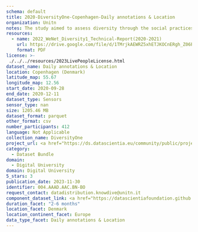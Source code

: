 ```yaml
---
schema: default
title: 2020-DiversityOne-Copenhagen-Daily annotations & Location
organization: Unitn
notes: The study aimed to assess diversity through the social practices and daily behaviors of university students from eight different countries. The research was carried out in two phases. Initially, a large sample of students from Denmark, Italy, Mongolia, Paraguay, the United Kingdom, China, Mexico, and India, completed a survey on their social practices, as well as their socio-demographic, cultural, and psychological elements. In the second phase, a sub-sample of the respondents engaged in a four-week data collection by using an innovative smartphone application called iLog. This app collected data from thirty-four smartphone sensors around the clock, allowing for an in-depth investigation into the diversity and daily routines of university students across countries, both synchronically and diachronically.
resources:
  - name: 2022_WeNet_Diversity1_Technical-Report(2020-2021)
    url: https://drive.google.com/file/d/1TMrjkAEWRZ5xhETJKOCnERgh_Z06PO2E/view?usp=drive_link
    format: PDF
license: >-
 ./../../resources/2023LivePeopleLicense.html
dataset_name: Daily annotations & Location
location: Copenhagen (Denmark)
latitude_map: 55.67
longitude_map: 12.56
start_date: 2020-09-28
end_date: 2020-12-11
dataset_type: Sensors
sensor_type: nan
size: 1205.46 MB
dataset_format: parquet
other_format: csv
number_participants: 412
language: Not Applicable
collection_name: DiversityOne
project_url: <a href="https://ds.datascientia.eu/community/public/projects/3720e313-356e-4b7c-830e-be5cc7dbb3b10">https://ds.datascientia.eu/community/public/projects/3720e313-356e-4b7c-830e-be5cc7dbb3b10</a>
category: 
  - Dataset Bundle
domain: 
  - Digital University
domain: Digital University
5_stars: 3
publication_date: 2023-11-30
identifier: 004.AAAD.AAC.BN-BO
request_contact: datadistribution.knowdive@unitn.it
component_dataset_link: <a href="https://datascientiafoundation.github.io/LivePeople/datasets/2020-DV1-Copenhagen-Diachronic-Interactions/">2020-DV1-Copenhagen-Diachronic-Interactions</a>, <a href="https://datascientiafoundation.github.io/LivePeople/datasets/2020-DV1-Copenhagen-Location%20Event%20Per%20Time%20POI/">2020-DV1-Copenhagen-Location Event Per Time POI</a>, <a href="https://datascientiafoundation.github.io/LivePeople/datasets/2020-DV1-Copenhagen-Location%20Event%20Per%20Time%20RD/">2020-DV1-Copenhagen-Location Event Per Time RD</a>, <a href="https://datascientiafoundation.github.io/LivePeople/datasets/2020-DV1-Copenhagen-Synchronic-Interactions/">2020-DV1-Copenhagen-Synchronic-Interactions</a>, <a href="https://datascientiafoundation.github.io/LivePeople/datasets/2020-DV1-Copenhagen-Time%20Diaries/">2020-DV1-Copenhagen-Time Diaries</a>
duration_facet: "2-6 months"
location_facet: Denmark
location_continent_facet: Europe
data_type_facet: Daily annotations & Location
---
```

